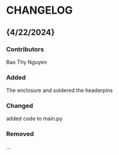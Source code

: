 # CHANGELOG

## {4/22/2024}
### Contributors
Bao Thy Nguyen

### Added
The enclosure and soldered the headerpins

### Changed
added code to main.py

### Removed
...